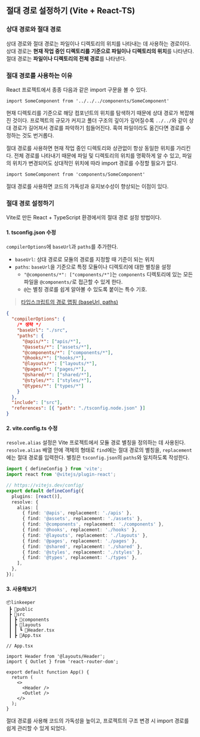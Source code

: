 ## 절대 경로 설정하기 (Vite + React-TS)

### 상대 경로와 절대 경로

상대 경로와 절대 경로는 파일이나 디렉토리의 위치를 나타내는 데 사용하는 경로이다. 상대 경로는 **현재 작업 중인 디렉토리를 기준으로 파일이나 디렉토리의 위치**를 나타낸다. 절대 경로는 **파일이나 디렉토리의 전체 경로**를 나타낸다. 

### 절대 경로를 사용하는 이유

 React 프로젝트에서 종종 다음과 같은 import 구문을 볼 수 있다.

```tsx
import SomeComponent from '../../../components/SomeComponent'
```

현재 디렉토리를 기준으로 해당 컴포넌트의 위치를 탐색하기 때문에 상대 경로가 복잡해진 것이다. 프로젝트의 규모가 커지고 폴더 구조의 깊이가 깊어질수록 `../../`와 같이 상대 경로가 길어져서 경로를 파악하기 힘들어진다. 혹여 파일이라도 옮긴다면 경로를 수정하는 것도 번거롭다.

절대 경로를 사용하면 현재 작업 중인 디렉토리와 상관없이 항상 동일한 위치를 가리킨다. 전체 경로를 나타내기 때문에 파일 및 디렉토리의 위치를 명확하게 알 수 있고, 파일의 위치가 변경되어도 상대적인 위치에 따라 import 경로를 수정할 필요가 없다.

```tsx
import SomeComponent from 'components/SomeComponent'
```

절대 경로를 사용하면 코드의 가독성과 유지보수성이 향상되는 이점이 있다.

### 절대 경로 설정하기

Vite로 만든 React + TypeScript 환경에서의 절대 경로 설정 방법이다.

#### 1. tsconfig.json 수정

`compilerOptions`에 `baseUrl`과 `paths`를 추가한다. 

- `baseUrl`: 상대 경로로 모듈의 경로를 지정할 때 기준이 되는 위치
- `paths`: `baseUrl`을 기준으로 특정 모듈이나 디렉토리에 대한 별칭을 설정
  - `"@components/*": ["components/*"]`는 `components` 디렉토리에 있는 모든 파일을 `@components/`로 접근할 수 있게 한다.
  - `@`는 별칭 경로를 쉽게 알아볼 수 있도록 붙이는 특수 기호.

> [타입스크립트의 경로 맵핑 (baseUrl, paths)](https://www.daleseo.com/tsconfig-path-mapping/)

```json
{
  "compilerOptions": {
    /* 생략 */
    "baseUrl": "./src",
    "paths": {
      "@apis/*": ["apis/*"],
      "@assets/*": ["assets/*"],
      "@components/*": ["components/*"],
      "@hooks/*": ["hooks/*"],
      "@layouts/*": ["layouts/*"],
      "@pages/*": ["pages/*"],
      "@shared/*": ["shared/*"],
      "@styles/*": ["styles/*"],
      "@types/*": ["types/*"]
    }
  },
  "include": ["src"],
  "references": [{ "path": "./tsconfig.node.json" }]
}
```

#### 2. vite.config.ts 수정

`resolve.alias` 설정은 Vite 프로젝트에서 모듈 경로 별칭을 정의하는 데 사용된다. `resolve.alias` 배열 안에 객체의 형태로 `find`에는 절대 경로의 별칭을, `replacement`에는 절대 경로를 입력한다. 별칭은 `tsconfig.json`의 `paths`와 일치하도록 작성한다.

```ts
import { defineConfig } from 'vite';
import react from '@vitejs/plugin-react';

// https://vitejs.dev/config/
export default defineConfig({
  plugins: [react()],
  resolve: {
    alias: [
      { find: '@apis', replacement: './apis' },
      { find: '@assets', replacement: './assets' },
      { find: '@components', replacement: './components' },
      { find: '@hooks', replacement: './hooks' },
      { find: '@layouts', replacement: './layouts' },
      { find: '@pages', replacement: './pages' },
      { find: '@shared', replacement: './shared' },
      { find: '@styles', replacement: './styles' },
      { find: '@types', replacement: './types' },
    ],
  },
});
```

#### 3. 사용해보기

```
📦linkeeper
 ┣ 📂public
 ┣ 📂src
 ┃ ┣ 📂components
 ┃ ┣ 📂layouts
 ┃ ┃ ┗ 📜Header.tsx
 ┃ ┣ 📜App.tsx
```

```tsx
// App.tsx

import Header from '@layouts/Header';
import { Outlet } from 'react-router-dom';

export default function App() {
  return (
    <>
      <Header />
      <Outlet />
    </>
  );
}

```

절대 경로를 사용해 코드의 가독성을 높이고, 프로젝트의 구조 변경 시 import 경로를 쉽게 관리할 수 있게 되었다. 

